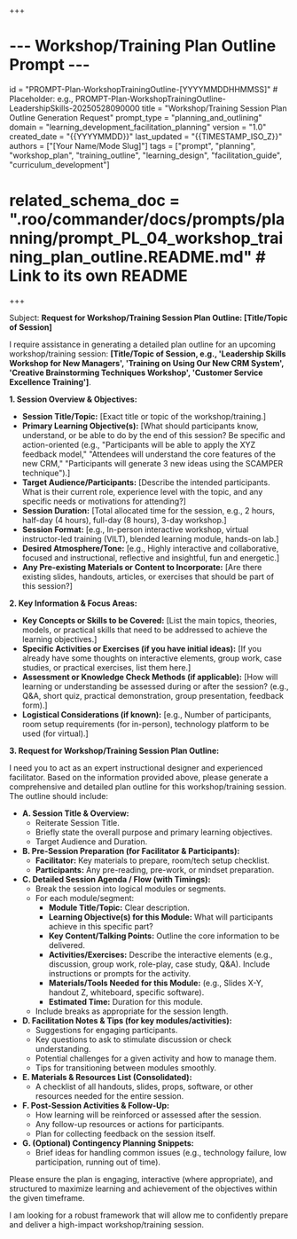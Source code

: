 +++
# --- Workshop/Training Plan Outline Prompt ---
id = "PROMPT-Plan-WorkshopTrainingOutline-[YYYYMMDDHHMMSS]" # Placeholder: e.g., PROMPT-Plan-WorkshopTrainingOutline-LeadershipSkills-20250528090000
title = "Workshop/Training Session Plan Outline Generation Request"
prompt_type = "planning_and_outlining"
domain = "learning_development_facilitation_planning"
version = "1.0"
created_date = "{{YYYYMMDD}}"
last_updated = "{{TIMESTAMP_ISO_Z}}"
authors = ["[Your Name/Mode Slug]"]
tags = ["prompt", "planning", "workshop_plan", "training_outline", "learning_design", "facilitation_guide", "curriculum_development"]
# related_schema_doc = ".roo/commander/docs/prompts/planning/prompt_PL_04_workshop_training_plan_outline.README.md" # Link to its own README
+++

Subject: **Request for Workshop/Training Session Plan Outline: [Title/Topic of Session]**

I require assistance in generating a detailed plan outline for an upcoming workshop/training session: **[Title/Topic of Session, e.g., 'Leadership Skills Workshop for New Managers', 'Training on Using Our New CRM System', 'Creative Brainstorming Techniques Workshop', 'Customer Service Excellence Training']**.

**1. Session Overview & Objectives:**
   *   **Session Title/Topic:** [Exact title or topic of the workshop/training.]
   *   **Primary Learning Objective(s):** [What should participants know, understand, or be able to do by the end of this session? Be specific and action-oriented (e.g., "Participants will be able to apply the XYZ feedback model," "Attendees will understand the core features of the new CRM," "Participants will generate 3 new ideas using the SCAMPER technique").]
   *   **Target Audience/Participants:** [Describe the intended participants. What is their current role, experience level with the topic, and any specific needs or motivations for attending?]
   *   **Session Duration:** [Total allocated time for the session, e.g., 2 hours, half-day (4 hours), full-day (8 hours), 3-day workshop.]
   *   **Session Format:** [e.g., In-person interactive workshop, virtual instructor-led training (VILT), blended learning module, hands-on lab.]
   *   **Desired Atmosphere/Tone:** [e.g., Highly interactive and collaborative, focused and instructional, reflective and insightful, fun and energetic.]
   *   **Any Pre-existing Materials or Content to Incorporate:** [Are there existing slides, handouts, articles, or exercises that should be part of this session?]

**2. Key Information & Focus Areas:**
   *   **Key Concepts or Skills to be Covered:** [List the main topics, theories, models, or practical skills that need to be addressed to achieve the learning objectives.]
   *   **Specific Activities or Exercises (if you have initial ideas):** [If you already have some thoughts on interactive elements, group work, case studies, or practical exercises, list them here.]
   *   **Assessment or Knowledge Check Methods (if applicable):** [How will learning or understanding be assessed during or after the session? (e.g., Q&A, short quiz, practical demonstration, group presentation, feedback form).]
   *   **Logistical Considerations (if known):** [e.g., Number of participants, room setup requirements (for in-person), technology platform to be used (for virtual).]

**3. Request for Workshop/Training Session Plan Outline:**

I need you to act as an expert instructional designer and experienced facilitator. Based on the information provided above, please generate a comprehensive and detailed plan outline for this workshop/training session. The outline should include:

*   **A. Session Title & Overview:**
    *   Reiterate Session Title.
    *   Briefly state the overall purpose and primary learning objectives.
    *   Target Audience and Duration.
*   **B. Pre-Session Preparation (for Facilitator & Participants):**
    *   **Facilitator:** Key materials to prepare, room/tech setup checklist.
    *   **Participants:** Any pre-reading, pre-work, or mindset preparation.
*   **C. Detailed Session Agenda / Flow (with Timings):**
    *   Break the session into logical modules or segments.
    *   For each module/segment:
        *   **Module Title/Topic:** Clear description.
        *   **Learning Objective(s) for this Module:** What will participants achieve in this specific part?
        *   **Key Content/Talking Points:** Outline the core information to be delivered.
        *   **Activities/Exercises:** Describe the interactive elements (e.g., discussion, group work, role-play, case study, Q&A). Include instructions or prompts for the activity.
        *   **Materials/Tools Needed for this Module:** (e.g., Slides X-Y, handout Z, whiteboard, specific software).
        *   **Estimated Time:** Duration for this module.
    *   Include breaks as appropriate for the session length.
*   **D. Facilitation Notes & Tips (for key modules/activities):**
    *   Suggestions for engaging participants.
    *   Key questions to ask to stimulate discussion or check understanding.
    *   Potential challenges for a given activity and how to manage them.
    *   Tips for transitioning between modules smoothly.
*   **E. Materials & Resources List (Consolidated):**
    *   A checklist of all handouts, slides, props, software, or other resources needed for the entire session.
*   **F. Post-Session Activities & Follow-Up:**
    *   How learning will be reinforced or assessed after the session.
    *   Any follow-up resources or actions for participants.
    *   Plan for collecting feedback on the session itself.
*   **G. (Optional) Contingency Planning Snippets:**
    *   Brief ideas for handling common issues (e.g., technology failure, low participation, running out of time).

Please ensure the plan is engaging, interactive (where appropriate), and structured to maximize learning and achievement of the objectives within the given timeframe.

I am looking for a robust framework that will allow me to confidently prepare and deliver a high-impact workshop/training session.